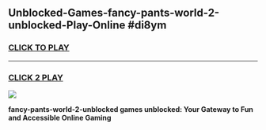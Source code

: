 
## Unblocked-Games-fancy-pants-world-2-unblocked-Play-Online #di8ym
<h3>
<a href="https://news.freeplayer.one?title=fancy-pants-world-2-unblocked&ref=3">CLICK TO PLAY</a></h3>
<hr>

<h3>
<a href="https://news.freeplayer.one?title=fancy-pants-world-2-unblocked&ref=3">CLICK 2 PLAY</a>
  
</h3>

<a href="https://news.freeplayer.one?title=fancy-pants-world-2-unblocked&ref=3"><img src="https://clearcache.store/games.png"></a>


**fancy-pants-world-2-unblocked games unblocked: Your Gateway to Fun and Accessible Online Gaming**
